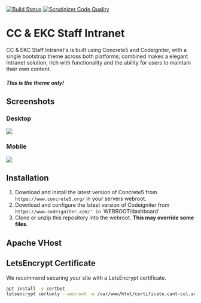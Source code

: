 [![Build Status](https://scrutinizer-ci.com/g/East-Kent-Partnership/Intranet/badges/build.png?b=master)](https://scrutinizer-ci.com/g/East-Kent-Partnership/Intranet/build-status/master) [![Scrutinizer Code Quality](https://scrutinizer-ci.com/g/East-Kent-Partnership/Intranet/badges/quality-score.png?b=master)](https://scrutinizer-ci.com/g/East-Kent-Partnership/Intranet/?branch=master)

# CC &amp; EKC Staff Intranet
CC &amp; EKC Staff Intranet's is built using Concrete5 and Codeigniter, with a single bootstrap theme across both platforms; combined makes a elegant Intranet solution, rich with functionality and the ability for users to maintain their own content.

##### This is the theme only!
## Screenshots
### Desktop
![](https://github.com/East-Kent-Partnership/Intranet/blob/master/screenshots/HomePage.png)
### Mobile
![](https://github.com/East-Kent-Partnership/Intranet/blob/master/screenshots/HomeMobile.png)

## Installation
1. Download and install the latest version of Concrete5 from `https://www.concrete5.org/` in your servers webroot.
2. Download and configure the latest version of Codeigniter from `https://www.codeigniter.com/' in `WEBROOT/dashboard`
3. Clone or unzip this repository into the webroot. **This may override some files**.


## Apache VHost

## LetsEncrypt Certificate
We recommend securing your site with a LetsEncrypt certificate.

```bash
apt install -y certbot
letsencrypt certonly --webroot -w /var/www/html/certificate.cant-col.ac.uk -d .cant-col.ac.uk ```
